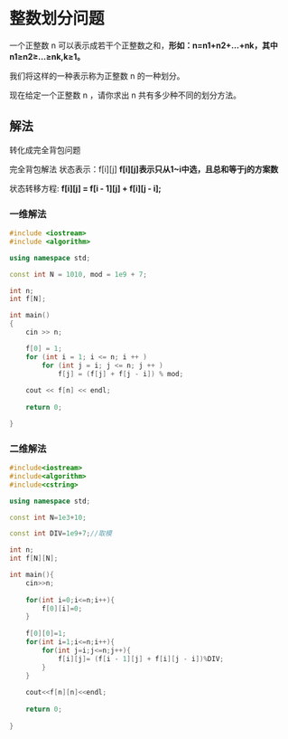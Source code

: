 # 整数划分问题

一个正整数 n 可以表示成若干个正整数之和，**形如：n=n1+n2+…+nk，其中 n1≥n2≥…≥nk,k≥1。**

我们将这样的一种表示称为正整数 n 的一种划分。

现在给定一个正整数 n ，请你求出 n 共有多少种不同的划分方法。

## 解法

转化成完全背包问题

完全背包解法
状态表示：f\[i][j]
**f\[i][j]表示只从1~i中选，且总和等于j的方案数**

状态转移方程:
**f\[i][j] = f\[i - 1][j] + f\[i][j - i];**

### 一维解法

```c++
#include <iostream>
#include <algorithm>

using namespace std;

const int N = 1010, mod = 1e9 + 7;

int n;
int f[N];

int main()
{
    cin >> n;

    f[0] = 1;
    for (int i = 1; i <= n; i ++ )
        for (int j = i; j <= n; j ++ )
            f[j] = (f[j] + f[j - i]) % mod;
    
    cout << f[n] << endl;
    
    return 0;

}
```

### 二维解法
```c++
#include<iostream>
#include<algorithm>
#include<cstring>

using namespace std;

const int N=1e3+10;

const int DIV=1e9+7;//取模 

int n;
int f[N][N];

int main(){
    cin>>n;
    
    for(int i=0;i<=n;i++){
        f[0][i]=0;
    }
    
    f[0][0]=1;
    for(int i=1;i<=n;i++){
        for(int j=i;j<=n;j++){
            f[i][j]= (f[i - 1][j] + f[i][j - i])%DIV;
        }
    }
    
    cout<<f[n][n]<<endl;
    
    return 0;
    
}
```
